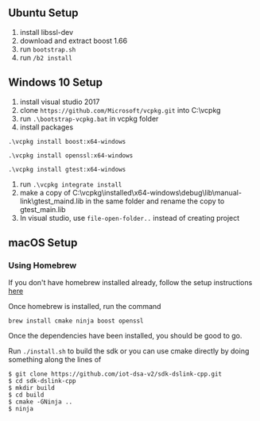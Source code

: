 ## Ubuntu Setup

1. install libssl-dev
1. download and extract boost 1.66
1. run `bootstrap.sh`
1. run `/b2 install`

## Windows 10 Setup

1. install visual studio 2017
1. clone `https://github.com/Microsoft/vcpkg.git`
 into C:\vcpkg
1. run `.\bootstrap-vcpkg.bat` in vcpkg folder
1. install packages
```
.\vcpkg install boost:x64-windows

.\vcpkg install openssl:x64-windows

.\vcpkg install gtest:x64-windows

```
1. run `.\vcpkg integrate install`
1. make a copy of C:\vcpkg\installed\x64-windows\debug\lib\manual-link\gtest_maind.lib in the same folder and rename the copy to gtest_main.lib
1. In visual studio, use `file-open-folder..` instead of creating project 

## macOS Setup

### Using Homebrew

If you don't have homebrew installed already, follow the setup instructions [here](https://brew.sh/)

Once homebrew is installed, run the command

```brew install cmake ninja boost openssl```

Once the dependencies have been installed, you should be good to go. 

Run ```./install.sh``` to build the sdk or you can use cmake directly by doing something along the lines of

```
$ git clone https://github.com/iot-dsa-v2/sdk-dslink-cpp.git
$ cd sdk-dslink-cpp
$ mkdir build
$ cd build
$ cmake -GNinja ..
$ ninja
```
